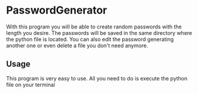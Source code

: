 # PasswordGenerator
 With this program you will be able to create random passwords with the length you desire. The passwords will be saved in the same directory where the python file is located.
 You can also edit the password generating another one or even delete a file you don't need anymore.

 ## Usage
This program is very easy to use. All you need to do is execute the python file on your terminal
